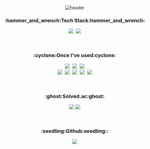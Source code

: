<div align=center>
  
  ![header](https://capsule-render.vercel.app/api?type=waving&color=gradient&height=300&section=header&text=EMES-G&fontSize=90&animation=scalein)
  
  <h3>:hammer_and_wrench:Tech Stack:hammer_and_wrench:</h3>
    <img src="https://img.shields.io/badge/c++-%2300599C.svg?style=for-the-badge&logo=c%2B%2B&logoColor=white"/></a>&nbsp
    <img src="https://img.shields.io/badge/java-%23ED8B00.svg?style=for-the-badge&logo=java&logoColor=white"/></a><br><br><br>
    
  <h3>:cyclone:Once I've used:cyclone:</h3>
   <img src="https://img.shields.io/badge/c-%2300599C.svg?style=for-the-badge&logo=c&logoColor=white"/></a>&nbsp
   <img src="https://img.shields.io/badge/python-3670A0?style=for-the-badge&logo=python&logoColor=ffdd54"/></a>&nbsp
   <img src="https://img.shields.io/badge/r-%23276DC3.svg?style=for-the-badge&logo=r&logoColor=white"/></a><br>
   <img src="https://img.shields.io/badge/html5-%23E34F26.svg?style=for-the-badge&logo=html5&logoColor=white"/></a>&nbsp
   <img src="https://img.shields.io/badge/css3-%231572B6.svg?style=for-the-badge&logo=css3&logoColor=white"/></a>&nbsp
   <img src="https://img.shields.io/badge/javascript-%23323330.svg?style=for-the-badge&logo=javascript&logoColor=%23F7DF1E"/></a>&nbsp
   <img src="https://img.shields.io/badge/jquery-%230769AD.svg?style=for-the-badge&logo=jquery&logoColor=white"/></a>&nbsp
   <img src="https://img.shields.io/badge/node.js-6DA55F?style=for-the-badge&logo=node.js&logoColor=white"/></a><br><br><br>
   
  <h3>:ghost:Solved.ac:ghost:</h3>
   <img src="http://mazassumnida.wtf/api/v2/generate_badge?boj=wat5421"/></a>
   <img src="http://mazandi.herokuapp.com/api?handle=wat5421&theme=warm"/><br><br><br>
  
  <h3>:seedling:Github:seedling::</h3>
   <!--<img src="https://github-readme-stats.vercel.app/api/top-langs/?username=emes-g&langs_count=8"/></a>-->
   <img src="https://github-readme-stats.vercel.app/api?username=emes-g"/></a>
 
<!--
**emes-g/emes-g** is a ✨ _special_ ✨ repository because its `README.md` (this file) appears on your GitHub profile.

Here are some ideas to get you started:

- 🔭 I’m currently working on ...
- 🌱 I’m currently learning ...
- 👯 I’m looking to collaborate on ...
- 🤔 I’m looking for help with ...
- 💬 Ask me about ...
- 📫 How to reach me: ...
- 😄 Pronouns: ...
- ⚡ Fun fact: ...
-->
